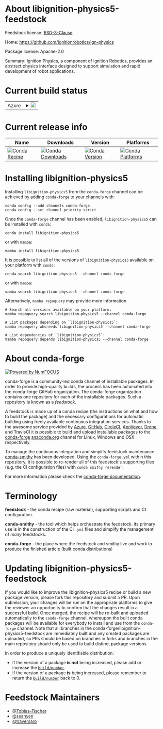 About libignition-physics5-feedstock
====================================

Feedstock license: [BSD-3-Clause](https://github.com/conda-forge/libignition-physics-feedstock/blob/main/LICENSE.txt)

Home: https://github.com/ignitionrobotics/ign-physics

Package license: Apache-2.0

Summary: Ignition Physics, a component of Ignition Robotics, provides an abstract physics interface designed to support simulation
and rapid development of robot applications.


Current build status
====================


<table>
    
  <tr>
    <td>Azure</td>
    <td>
      <details>
        <summary>
          <a href="https://dev.azure.com/conda-forge/feedstock-builds/_build/latest?definitionId=9214&branchName=main">
            <img src="https://dev.azure.com/conda-forge/feedstock-builds/_apis/build/status/libignition-physics-feedstock?branchName=main">
          </a>
        </summary>
        <table>
          <thead><tr><th>Variant</th><th>Status</th></tr></thead>
          <tbody><tr>
              <td>linux_64</td>
              <td>
                <a href="https://dev.azure.com/conda-forge/feedstock-builds/_build/latest?definitionId=9214&branchName=main">
                  <img src="https://dev.azure.com/conda-forge/feedstock-builds/_apis/build/status/libignition-physics-feedstock?branchName=main&jobName=linux&configuration=linux%20linux_64_" alt="variant">
                </a>
              </td>
            </tr><tr>
              <td>linux_aarch64</td>
              <td>
                <a href="https://dev.azure.com/conda-forge/feedstock-builds/_build/latest?definitionId=9214&branchName=main">
                  <img src="https://dev.azure.com/conda-forge/feedstock-builds/_apis/build/status/libignition-physics-feedstock?branchName=main&jobName=linux&configuration=linux%20linux_aarch64_" alt="variant">
                </a>
              </td>
            </tr><tr>
              <td>linux_ppc64le</td>
              <td>
                <a href="https://dev.azure.com/conda-forge/feedstock-builds/_build/latest?definitionId=9214&branchName=main">
                  <img src="https://dev.azure.com/conda-forge/feedstock-builds/_apis/build/status/libignition-physics-feedstock?branchName=main&jobName=linux&configuration=linux%20linux_ppc64le_" alt="variant">
                </a>
              </td>
            </tr><tr>
              <td>osx_64</td>
              <td>
                <a href="https://dev.azure.com/conda-forge/feedstock-builds/_build/latest?definitionId=9214&branchName=main">
                  <img src="https://dev.azure.com/conda-forge/feedstock-builds/_apis/build/status/libignition-physics-feedstock?branchName=main&jobName=osx&configuration=osx%20osx_64_" alt="variant">
                </a>
              </td>
            </tr><tr>
              <td>osx_arm64</td>
              <td>
                <a href="https://dev.azure.com/conda-forge/feedstock-builds/_build/latest?definitionId=9214&branchName=main">
                  <img src="https://dev.azure.com/conda-forge/feedstock-builds/_apis/build/status/libignition-physics-feedstock?branchName=main&jobName=osx&configuration=osx%20osx_arm64_" alt="variant">
                </a>
              </td>
            </tr>
          </tbody>
        </table>
      </details>
    </td>
  </tr>
</table>

Current release info
====================

| Name | Downloads | Version | Platforms |
| --- | --- | --- | --- |
| [![Conda Recipe](https://img.shields.io/badge/recipe-libignition--physics5-green.svg)](https://anaconda.org/conda-forge/libignition-physics5) | [![Conda Downloads](https://img.shields.io/conda/dn/conda-forge/libignition-physics5.svg)](https://anaconda.org/conda-forge/libignition-physics5) | [![Conda Version](https://img.shields.io/conda/vn/conda-forge/libignition-physics5.svg)](https://anaconda.org/conda-forge/libignition-physics5) | [![Conda Platforms](https://img.shields.io/conda/pn/conda-forge/libignition-physics5.svg)](https://anaconda.org/conda-forge/libignition-physics5) |

Installing libignition-physics5
===============================

Installing `libignition-physics5` from the `conda-forge` channel can be achieved by adding `conda-forge` to your channels with:

```
conda config --add channels conda-forge
conda config --set channel_priority strict
```

Once the `conda-forge` channel has been enabled, `libignition-physics5` can be installed with `conda`:

```
conda install libignition-physics5
```

or with `mamba`:

```
mamba install libignition-physics5
```

It is possible to list all of the versions of `libignition-physics5` available on your platform with `conda`:

```
conda search libignition-physics5 --channel conda-forge
```

or with `mamba`:

```
mamba search libignition-physics5 --channel conda-forge
```

Alternatively, `mamba repoquery` may provide more information:

```
# Search all versions available on your platform:
mamba repoquery search libignition-physics5 --channel conda-forge

# List packages depending on `libignition-physics5`:
mamba repoquery whoneeds libignition-physics5 --channel conda-forge

# List dependencies of `libignition-physics5`:
mamba repoquery depends libignition-physics5 --channel conda-forge
```


About conda-forge
=================

[![Powered by
NumFOCUS](https://img.shields.io/badge/powered%20by-NumFOCUS-orange.svg?style=flat&colorA=E1523D&colorB=007D8A)](https://numfocus.org)

conda-forge is a community-led conda channel of installable packages.
In order to provide high-quality builds, the process has been automated into the
conda-forge GitHub organization. The conda-forge organization contains one repository
for each of the installable packages. Such a repository is known as a *feedstock*.

A feedstock is made up of a conda recipe (the instructions on what and how to build
the package) and the necessary configurations for automatic building using freely
available continuous integration services. Thanks to the awesome service provided by
[Azure](https://azure.microsoft.com/en-us/services/devops/), [GitHub](https://github.com/),
[CircleCI](https://circleci.com/), [AppVeyor](https://www.appveyor.com/),
[Drone](https://cloud.drone.io/welcome), and [TravisCI](https://travis-ci.com/)
it is possible to build and upload installable packages to the
[conda-forge](https://anaconda.org/conda-forge) [anaconda.org](https://anaconda.org/)
channel for Linux, Windows and OSX respectively.

To manage the continuous integration and simplify feedstock maintenance
[conda-smithy](https://github.com/conda-forge/conda-smithy) has been developed.
Using the ``conda-forge.yml`` within this repository, it is possible to re-render all of
this feedstock's supporting files (e.g. the CI configuration files) with ``conda smithy rerender``.

For more information please check the [conda-forge documentation](https://conda-forge.org/docs/).

Terminology
===========

**feedstock** - the conda recipe (raw material), supporting scripts and CI configuration.

**conda-smithy** - the tool which helps orchestrate the feedstock.
                   Its primary use is in the construction of the CI ``.yml`` files
                   and simplify the management of *many* feedstocks.

**conda-forge** - the place where the feedstock and smithy live and work to
                  produce the finished article (built conda distributions)


Updating libignition-physics5-feedstock
=======================================

If you would like to improve the libignition-physics5 recipe or build a new
package version, please fork this repository and submit a PR. Upon submission,
your changes will be run on the appropriate platforms to give the reviewer an
opportunity to confirm that the changes result in a successful build. Once
merged, the recipe will be re-built and uploaded automatically to the
`conda-forge` channel, whereupon the built conda packages will be available for
everybody to install and use from the `conda-forge` channel.
Note that all branches in the conda-forge/libignition-physics5-feedstock are
immediately built and any created packages are uploaded, so PRs should be based
on branches in forks and branches in the main repository should only be used to
build distinct package versions.

In order to produce a uniquely identifiable distribution:
 * If the version of a package **is not** being increased, please add or increase
   the [``build/number``](https://docs.conda.io/projects/conda-build/en/latest/resources/define-metadata.html#build-number-and-string).
 * If the version of a package **is** being increased, please remember to return
   the [``build/number``](https://docs.conda.io/projects/conda-build/en/latest/resources/define-metadata.html#build-number-and-string)
   back to 0.

Feedstock Maintainers
=====================

* [@Tobias-Fischer](https://github.com/Tobias-Fischer/)
* [@seanyen](https://github.com/seanyen/)
* [@traversaro](https://github.com/traversaro/)

